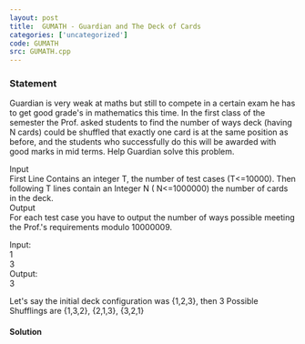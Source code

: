 ```yaml
---
layout: post
title:  GUMATH - Guardian and The Deck of Cards
categories: ['uncategorized']
code: GUMATH
src: GUMATH.cpp
---
```


### **Statement**

Guardian is very weak at maths but still to compete in a certain exam he has
to get good grade's in mathematics this time. In the first class of the
semester the Prof. asked students to find the number of ways deck (having N
cards) could be shuffled that exactly one card is at the same position as
before, and the students who successfully do this will be awarded with good
marks in mid terms. Help Guardian solve this problem.

  
Input  
First Line Contains an integer T, the number of test cases (T<=10000). Then
following T lines contain an Integer N ( N<=1000000) the number of cards in
the deck.  
Output  
For each test case you have to output the number of ways possible meeting the
Prof.'s requirements modulo 10000009.

  
Input:  
1  
3  
 Output:  
3  
  
Let's say the initial deck configuration was {1,2,3}, then 3 Possible
Shufflings are {1,3,2}, {2,1,3}, {3,2,1}



#### **Solution**



